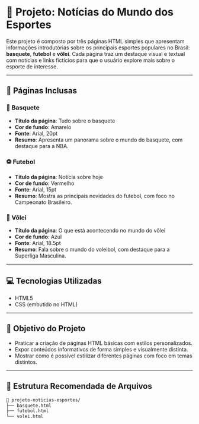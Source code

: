 # 📰 Projeto: Notícias do Mundo dos Esportes

Este projeto é composto por três páginas HTML simples que apresentam informações introdutórias sobre os principais esportes populares no Brasil: **basquete**, **futebol** e **vôlei**. Cada página traz um destaque visual e textual com notícias e links fictícios para que o usuário explore mais sobre o esporte de interesse.

---

## 📄 Páginas Inclusas

### 🏀 Basquete

- **Título da página**: Tudo sobre o basquete
- **Cor de fundo**: Amarelo
- **Fonte**: Arial, 20pt
- **Resumo**: Apresenta um panorama sobre o mundo do basquete, com destaque para a NBA.

### ⚽ Futebol

- **Título da página**: Notícia sobre hoje
- **Cor de fundo**: Vermelho
- **Fonte**: Arial, 15pt
- **Resumo**: Mostra as principais novidades do futebol, com foco no Campeonato Brasileiro.

### 🏐 Vôlei

- **Título da página**: O que está acontecendo no mundo do vôlei
- **Cor de fundo**: Azul
- **Fonte**: Arial, 18.5pt
- **Resumo**: Fala sobre o mundo do voleibol, com destaque para a Superliga Masculina.

---

## 💻 Tecnologias Utilizadas

- HTML5
- CSS (embutido no HTML)

---

## 🎯 Objetivo do Projeto

- Praticar a criação de páginas HTML básicas com estilos personalizados.
- Expor conteúdos informativos de forma simples e visualmente distinta.
- Mostrar como é possível estilizar diferentes páginas com foco em temas distintos.

---

## 📂 Estrutura Recomendada de Arquivos

```bash
📁 projeto-noticias-esportes/
├── basquete.html
├── futebol.html
└── volei.html
